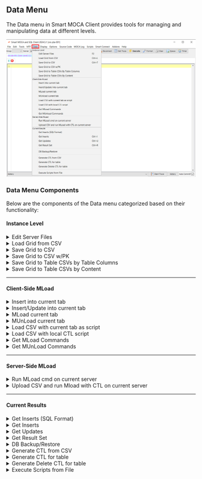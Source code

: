 ## Data Menu

The Data menu in Smart MOCA Client provides tools for managing and manipulating data at different levels. 

![data1](../.attachments/data-menu/data1.png)

### Data Menu Components

Below are the components of the Data menu categorized based on their functionality:

#### Instance Level

<details>

<summary> Edit Server Files </summary>

</details>

<details>

<summary> Load Grid from CSV </summary>

</details>

<details>

<summary> Save Grid to CSV </summary>

</details>

<details>

<summary> Save Grid to CSV w/PK </summary>

</details>

<details>

<summary> Save Grid to Table CSVs by Table Columns </summary>

</details>

<details>

<summary> Save Grid to Table CSVs by Content </summary>

</details>

---

#### Client-Side MLoad

<details>

<summary> Insert into current tab </summary>

</details>

<details>

<summary> Insert/Update into current tab </summary>

</details>

<details>

<summary> MLoad current tab </summary>

</details>

<details>

<summary> MUnLoad current tab </summary>

</details>

<details>

<summary> Load CSV with current tab as script </summary>

</details>

<details>

<summary> Load CSV with local CTL script </summary>

</details>

<details>

<summary> Get MLoad Commands </summary>

</details>

<details>

<summary> Get MUnLoad Commands </summary>

</details>

---

#### Server-Side MLoad

<details>

<summary> Run MLoad cmd on current server </summary>

</details>

<details>

<summary> Upload CSV and run Mload with CTL on current server </summary>

</details>

---

#### Current Results

<details>

<summary> Get Inserts (SQL Format) </summary>

</details>

<details>

<summary> Get Inserts </summary>

</details>

<details>

<summary> Get Updates </summary>

</details>

<details>

<summary> Get Result Set </summary>

</details>

<details>

<summary> DB Backup/Restore </summary>

</details>

<details>

<summary> Generate CTL from CSV </summary>

</details>

<details>

<summary> Generate CTL for table </summary>

</details>

<details>

<summary> Generate Delete CTL for table </summary>

</details>

<details>

<summary> Execute Scripts from File </summary>

</details>